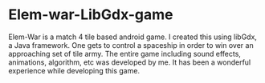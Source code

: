 # Elem-war-LibGdx-game
Elem-War is a match 4 tile based android game. I created this using libGdx, a Java framework. One gets to control a spaceship in order to win over an approaching set of tile army. The entire game including sound effects, animations, algorithm, etc was developed by me. It has been a wonderful experience while developing this game.
